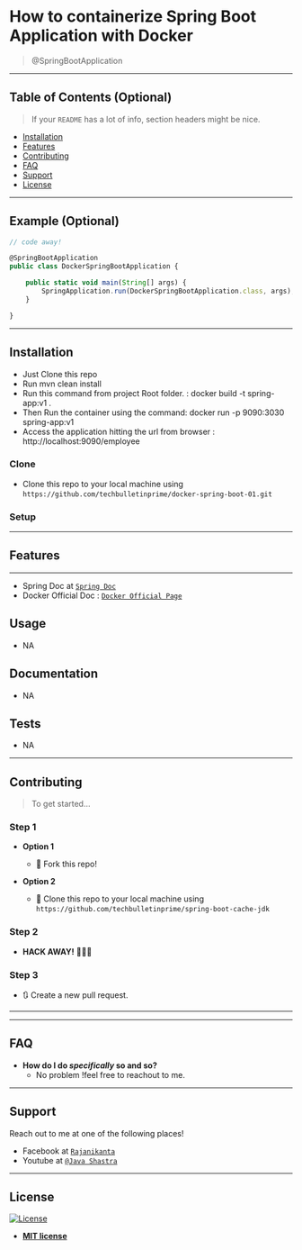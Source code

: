 

# How to containerize Spring Boot Application with Docker

>@SpringBootApplication

---

## Table of Contents (Optional)

> If your `README` has a lot of info, section headers might be nice.

- [Installation](#installation)
- [Features](#features)
- [Contributing](#contributing)
- [FAQ](#faq)
- [Support](#support)
- [License](#license)


---

## Example (Optional)

```javascript
// code away!

@SpringBootApplication
public class DockerSpringBootApplication {

	public static void main(String[] args) {
		SpringApplication.run(DockerSpringBootApplication.class, args);
	}

}
```

---

## Installation

- Just Clone this repo
- Run mvn clean install
- Run this command from project Root folder. : docker build -t spring-app:v1 .
- Then Run the container using the command: docker run -p 9090:3030 spring-app:v1
- Access the application hitting the url from browser : http://localhost:9090/employee
### Clone

- Clone this repo to your local machine using `https://github.com/techbulletinprime/docker-spring-boot-01.git`

### Setup

---

## Features
---
- Spring Doc at <a href="https://docs.spring.io/spring-framework/docs/current/javadoc-api/org/springframework/cache/annotation/EnableCaching.html" target="_blank">`Spring Doc`</a>
- Docker Official Doc :  <a href="https://docs.docker.com/reference/" target="_blank">`Docker Official Page`</a>

## Usage
- NA
## Documentation
- NA
## Tests 
- NA
---

## Contributing

> To get started...

### Step 1

- **Option 1**
    - 🍴 Fork this repo!

- **Option 2**
    - 👯 Clone this repo to your local machine using `https://github.com/techbulletinprime/spring-boot-cache-jdk`

### Step 2

- **HACK AWAY!** 🔨🔨🔨

### Step 3

- 🔃 Create a new pull request.

---
---

## FAQ

- **How do I do *specifically* so and so?**
    - No problem !feel free to reachout to me.

---

## Support

Reach out to me at one of the following places!

- Facebook at <a href="https://www.facebook.com/rajanikanta.pradhan1" target="_blank">`Rajanikanta`</a>
- Youtube at <a href="https://www.youtube.com/c/javashastra" target="_blank">`@Java Shastra`</a>


---


## License

[![License](http://img.shields.io/:license-mit-blue.svg?style=flat-square)](http://badges.mit-license.org)

- **[MIT license](http://opensource.org/licenses/mit-license.php)**
